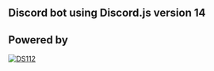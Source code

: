 ## Discord bot using Discord.js version 14

## Powered by

[![DS112](https://i.imgur.com/iXgnqXG.png)](https://github.com/3Tea)
